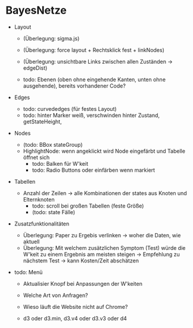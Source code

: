 # BayesNetze
- Layout
	- (Überlegung: sigma.js)
	- (Überlegung: force layout + Rechtsklick fest + linkNodes)
	- (Überlegung: unsichtbare Links zwischen allen Zuständen -> edgeDist)

	- todo: Ebenen (oben ohne eingehende Kanten, unten ohne ausgehende), bereits vorhandener Code?


- Edges
	- todo: curvededges (für festes Layout)
	- todo: hinter Marker weiß, verschwinden hinter Zustand, getStateHeight,
	
- Nodes
	- (todo: BBox stateGroup)
	- HighlightNode: wenn angeklickt wird Node eingefärbt und Tabelle öffnet sich
		- todo: Balken für W'keit
		- todo: Radio Buttons oder einfärben wenn markiert
	
- Tabellen
	- Anzahl der Zeilen -> alle Kombinationen der states aus Knoten und Elternknoten
		- todo: scroll bei großen Tabellen (feste Größe)
		- (todo: state Fälle)
	
- Zusatzfunktionalitäten
	- Überlegung: Paper zu Ergebis verlinken -> woher die Daten, wie aktuell
	- Überlegung: Mit welchem zusätzlichen Symptom (Test) würde die W'keit zu einem Ergebnis am meisten steigen -> Empfehlung zu nächstem Test -> kann Kosten/Zeit abschätzen

- todo: Menü
	- Aktualisier Knopf bei Anpassungen der W'keiten
	- Welche Art von Anfragen?

	- Wieso läuft die Website nicht auf Chrome?

	- d3 oder d3.min, d3.v4 oder d3.v3 oder d4
